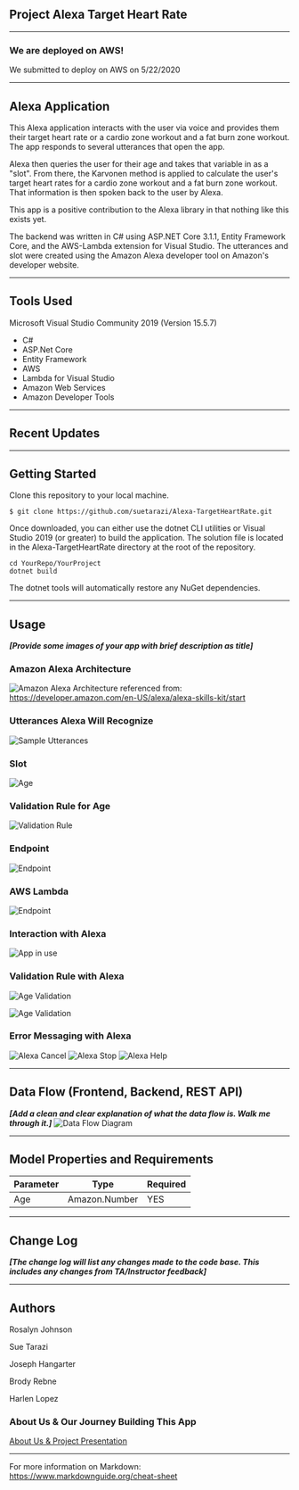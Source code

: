 ## Project Alexa Target Heart Rate 

---

### We are deployed on AWS!

We submitted to deploy on AWS on 5/22/2020

---
## Alexa Application

This Alexa application interacts with the user via voice and provides them their target heart rate or a cardio zone workout and a fat burn zone workout. The app responds to several utterances that open the app.

Alexa then queries the user for their age and takes that variable in as a "slot". From there, the Karvonen method is applied to calculate the user's target heart rates for a cardio zone workout and a fat burn zone workout. That information is then spoken back to the user by Alexa.

This app is a positive contribution to the Alexa library in that nothing like this exists yet.

The backend was written in C# using ASP.NET Core 3.1.1, Entity Framework Core, and the AWS-Lambda extension for Visual Studio. The utterances and slot were created using the Amazon Alexa developer tool on Amazon's developer website.

---

## Tools Used
Microsoft Visual Studio Community 2019 (Version 15.5.7)

- C#
- ASP.Net Core
- Entity Framework
- AWS 
- Lambda for Visual Studio
- Amazon Web Services
- Amazon Developer Tools


---

## Recent Updates



---

## Getting Started

Clone this repository to your local machine.

```
$ git clone https://github.com/suetarazi/Alexa-TargetHeartRate.git
```
Once downloaded, you can either use the dotnet CLI utilities or Visual Studio 2019 (or greater) to build the application. The solution file is located in the Alexa-TargetHeartRate directory at the root of the repository.
```
cd YourRepo/YourProject
dotnet build
```
The dotnet tools will automatically restore any NuGet dependencies. 

---

## Usage
***[Provide some images of your app with brief description as title]***

### Amazon Alexa Architecture
![Amazon Alexa Architecture](https://i.imgur.com/U5gzq8H.png)
referenced from: https://developer.amazon.com/en-US/alexa/alexa-skills-kit/start

### Utterances Alexa Will Recognize
![Sample Utterances](https://i.imgur.com/qTOe4sT.png)

### Slot
![Age](https://i.imgur.com/mWF5Ttg.png)

### Validation Rule for Age
![Validation Rule](https://i.imgur.com/etFbkNB.png)

### Endpoint
![Endpoint](https://files.slack.com/files-pri/T039KG69K-F0143SNMFA7/untitled.png)

### AWS Lambda
![Endpoint](https://i.imgur.com/MTH1vw3.png)

### Interaction with Alexa
![App in use](https://i.imgur.com/1c3FtZA.png)

### Validation Rule with Alexa
![Age Validation](https://i.imgur.com/gVSzbtM.png)

![Age Validation](https://i.imgur.com/mb5jBg7.png)

### Error Messaging with Alexa
![Alexa Cancel](https://i.imgur.com/BxT1237.png)
![Alexa Stop](https://i.imgur.com/0VHkCnq.png)
![Alexa Help](https://i.imgur.com/hQjwzLM.png)

---

## Data Flow (Frontend, Backend, REST API)
***[Add a clean and clear explanation of what the data flow is. Walk me through it.]***
![Data Flow Diagram](/assets/img/Flowchart.png)

---
## Model Properties and Requirements

| Parameter | Type | Required |
| --- | --- | --- |
| Age  | Amazon.Number | YES |

---

## Change Log
***[The change log will list any changes made to the code base. This includes any changes from TA/Instructor feedback]***  

---

## Authors

Rosalyn Johnson

Sue Tarazi

Joseph Hangarter

Brody Rebne

Harlen Lopez

### About Us & Our Journey Building This App
[About Us & Project Presentation](https://docs.google.com/presentation/d/1vfLhkOYDcnnhweAwpU3HOC4k36HhsdMKPa9e0AZGz0M/edit#slide=id.g8703504b22_1_23)

---

For more information on Markdown: https://www.markdownguide.org/cheat-sheet
